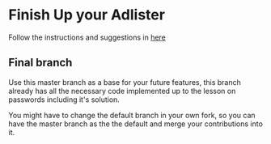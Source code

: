 # Finish Up your Adlister

Follow the instructions and suggestions in [here](https://java.codeup.com/java-iii/finish-the-adlister)

## Final branch

Use this master branch as a base for your future features, this branch already has all the necessary code implemented up to the lesson on passwords including it's solution.

You might have to change the default branch in your own fork, so you can have the master branch as the the default and merge your contributions into it.